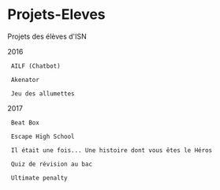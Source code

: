 # Projets-Eleves
Projets des élèves d'ISN

2016

	 AILF (Chatbot)
	 
	 Akenator

	 Jeu des allumettes


2017

	 Beat Box

	 Escape High School
	 
	 Il était une fois... Une histoire dont vous êtes le Héros
	 
	 Quiz de révision au bac
	 
	 Ultimate penalty
